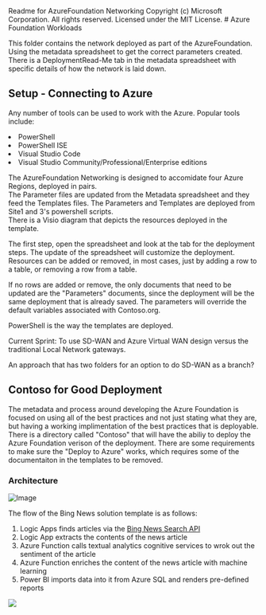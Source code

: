 </H1>Readme for AzureFoundation Networking</H1>
Copyright (c) Microsoft Corporation. All rights reserved.
Licensed under the MIT License.
# Azure Foundation Workloads

This folder contains the network deployed as part of the AzureFoundation.  Using the metadata spreadsheet to get the correct parameters created.  
There is a DeploymentRead-Me tab in the metadata spreadsheet with specific details of how the network is laid down.

<h2> Setup - Connecting to Azure </h2>
<p>Any number of tools can be used to work with the Azure. Popular tools include:
<li>PowerShell</li>
<li>PowerShell ISE</li>
<li>Visual Studio Code</li>
<li>Visual Studio Community/Professional/Enterprise editions </li>
</li>

The AzureFoundation Networking is designed to accomidate four Azure Regions, deployed in pairs.  
The Parameter files are updated from the Metadata spreadsheet and they feed the Templates files.
The Parameters and Templates are deployed from Site1 and 3's powershell scripts.  
There is a Visio diagram that depicts the resources deployed in the template.  

The first step, open the spreadsheet and look at the tab for the deployment steps.  The update of the spreadsheet will customize the deployment.  Resources can be added or removed, in most cases, just by adding a row to a table, or removing a row from a table.  

If no rows are added or remove, the only documents that need to be updated are the "Parameters" documents, since the deployment will be the same deployment that is already saved.  The parameters will override the default variables associated with Contoso.org.

PowerShell is the way the templates are deployed.  

Current Sprint:  To use SD-WAN and Azure Virtual WAN design versus the traditional Local Network gateways.  

An approach that has two folders for an option to do SD-WAN as a branch?

</p>

<h2> Contoso for Good Deployment </h2>
<p>The metadata and process around developing the Azure Foundation is focused on using all of the best practices and not just stating what they are, but having a working implimentation of the best practices that is deployable.  
There is a directory called "Contoso" that will have the abiliy to deploy the Azure Foundation verison of the deployment.  There are some requirements to make sure the "Deploy to Azure" works, which requires some of the documentaiton in the templates to be removed.</p>


### Architecture

![Image](resources/VirtualWAN.png)

The flow of the Bing News solution template is as follows:

1. Logic Apps finds articles via the [Bing News Search API](https://azure.microsoft.com/en-us/services/cognitive-services/bing-news-search-api/)
2. Logic App extracts the contents of the news article
3. Azure Function calls textual analytics cognitive services to wrok out the sentiment of the article 
4. Azure Function enriches the content of the news article with machine learning
5. Power BI imports data into it from Azure SQL and renders pre-defined reports





<a href="https://portal.azure.com/#create/Microsoft.Template/uri/https%3A%2F%2Fraw.githubusercontent.com%2FMicrosoft%2FNonprofits%2Fmaster%2FProductsAndServices%2FCrossFunctional%2FAzure%2FARM%2FNetworking%2FVirtualWAN%2FafVWANDeployRegion1.json" target="_blank">
    <img src="http://azuredeploy.net/deploybutton.png"/>
</a>
